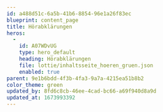 ```yaml
---
id: a488d51c-6a5b-41b6-8854-96e1a26f83ec
blueprint: content_page
title: Hörabklärungen
heros:
  -
    id: A07WDvUG
    type: hero_default
    heading: Hörabklärungen
    file: lottie/inhaltsseite_hoeren_gruen.json
    enabled: true
parent: 9e1b6bdd-4f3b-4fa3-9a7a-4215ea51b8b2
color_theme: green
updated_by: 8fd6c8cb-46ee-4cad-bc66-a69f940d8a9d
updated_at: 1673993392
---
```

